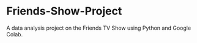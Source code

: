 # Friends-Show-Project
A data analysis project on the Friends TV Show using Python and Google Colab.
